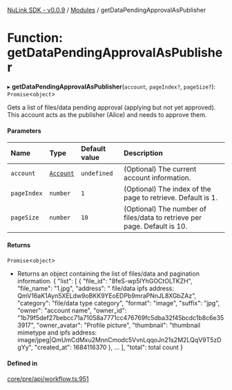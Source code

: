 [NuLink SDK - v0.0.9](../README.md) / [Modules](../modules.md) / getDataPendingApprovalAsPublisher

# Function: getDataPendingApprovalAsPublisher

▸ **getDataPendingApprovalAsPublisher**(`account`, `pageIndex?`, `pageSize?`): `Promise`<`object`\>

Gets a list of files/data pending approval (applying but not yet approved). This account acts as the publisher (Alice) and needs to approve them.

#### Parameters

| Name | Type | Default value | Description |
| :------ | :------ | :------ | :------ |
| `account` | [`Account`](../classes/Account.md) | `undefined` | (Optional) The current account information. |
| `pageIndex` | `number` | `1` | (Optional) The index of the page to retrieve. Default is 1. |
| `pageSize` | `number` | `10` | (Optional) The number of files/data to retrieve per page. Default is 10. |

#### Returns

`Promise`<`object`\>

- Returns an object containing the list of files/data and pagination information.
                          {
                            "list": [
                              {
                                "file_id": "8feS-wp5lYhGOCtOLTKZH",
                                "file_name": "1.jpg",
                                "address": " file/data ipfs address: QmV16aK1Ayn5XELdw9oBKK9YEoEDPb9mraPNnJL8XGbZAz",
                                "category": "file/data type category",
                                "format": "image",
                                "suffix": "jpg",
                                "owner": "account name",
                                "owner_id": "1b79f5def27bebcc71a71058a7771cc476769fc5dba32f45bcdc1b8c6e353917",
                                "owner_avatar": "Profile picture",
                                "thumbnail": "thumbnail mimetype and ipfs address: image/jpeg|QmUmCdMxu2MnnCmodc5VvnLqqoJn21s2M2LQqV9T5zDgYy",
                                "created_at": 1684116370
                              },
                              ...
                          ],
                          "total": total count
                        }

#### Defined in

[core/pre/api/workflow.ts:951](https://github.com/NuLink-network/nulink-sdk/blob/66c291e/src/core/pre/api/workflow.ts#L951)
